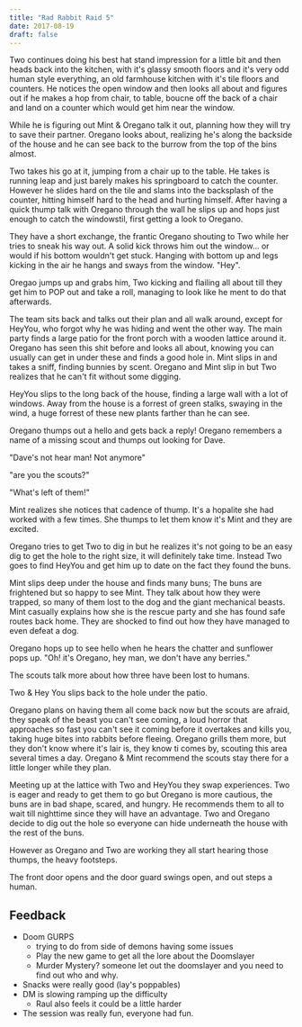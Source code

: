 ```yaml
---
title: "Rad Rabbit Raid 5"
date: 2017-08-19
draft: false
---
```

Two continues doing his best hat stand impression for a little bit and then heads back into the kitchen, with it's glassy smooth floors and it's very odd human style everything, an old farmhouse kitchen with it's tile floors and counters. He notices the open window and then looks all about and figures out if he makes a hop from chair, to table, boucne off the back of a chair and land on a counter which would get him near the window.

While he is figuring out Mint & Oregano talk it out, planning how they will try to save their partner. Oregano looks about, realizing he's along the backside of the house and he can see back to the burrow from the top of the bins almost.

Two takes his go at it, jumping from a chair up to the table. He takes is running leap and just barely makes his springboard to catch the counter. However he slides hard on the tile and slams into the backsplash of the counter, hitting himself hard to the head and hurting himself. After having a quick thump talk with Oregano through the wall he slips up and hops just enough to catch the windowstil, first getting a look to Oregano.

They have a short exchange, the frantic Oregano shouting to Two while her tries to sneak his way out. A solid kick throws him out the window... or would if his bottom wouldn't get stuck. Hanging with bottom up and legs kicking in the air he hangs and sways from the window. "Hey".

Oregao jumps up and grabs him, Two kicking and flailing all about till they get him to POP out and take a roll, managing to look like he ment to do that afterwards.

The team sits back and talks out their plan and all walk around, except for HeyYou, who forgot why he was hiding and went the other way. The main party finds a large patio for the front porch with a wooden lattice around it. Oregano has seen this shit before and looks all about, knowing you can usually can get in under these and finds a good hole in. Mint slips in and takes a sniff, finding bunnies by scent. Oregano and Mint slip in but Two realizes that he can't fit without some digging.

HeyYou slips to the long back of the house, finding a large wall with a lot of windows. Away from the house is a forrest of green stalks, swaying in the wind, a huge forrest of these new plants farther than he can see.

Oregano thumps out a hello and gets back a reply! Oregano remembers a name of a missing scout and thumps out looking for Dave.

"Dave's not hear man! Not anymore"

"are you the scouts?"

"What's left of them!"

Mint realizes she notices that cadence of thump. It's a hopalite she had worked with a few times. She thumps to let them know it's Mint and they are excited.

Oregano tries to get Two to dig in but he realizes it's not going to be an easy dig to get the hole to the right size, it will definitely take time. Instead Two goes to find HeyYou and get him up to date on the fact they found the buns.

Mint slips deep under the house and finds many buns; The buns are frightened but so happy to see Mint. They talk about how they were trapped, so many of them lost to the dog and the giant mechanical beasts. Mint casually explains how she is the rescue party and she has found safe routes back home. They are shocked to find out how they have managed to even defeat a dog.

Oregano hops up to see hello when he hears the chatter and sunflower pops up. "Oh! it's Oregano, hey man, we don't have any berries."

The scouts talk more about how three have been lost to humans.

Two & Hey You slips back to the hole under the patio.

Oregano plans on having them all come back now but the scouts are afraid, they speak of the beast you can't see coming, a loud horror that approaches so fast you can't see it coming before it overtakes and kills you, taking huge bites into rabbits before fleeing. Oregano grills them more, but they don't know where it's lair is, they know ti comes by, scouting this area several times a day. Oregano & Mint recommend the scouts stay there for a little longer while they plan.

Meeting up at the lattice with Two and HeyYou they swap experiences. Two is eager and ready to get them to go but Oregano is more cautious, the buns are in bad shape, scared, and hungry. He recommends them to all to wait till nighttime since they will have an advantage. Two and Oregano decide to dig out the hole so everyone can hide underneath the house with the rest of the buns.

However as Oregano and Two are working they all start hearing those thumps, the heavy footsteps.

The front door opens and the door guard swings open, and out steps a human.

## Feedback

* Doom GURPS
  * trying to do from side of demons having some issues
  * Play the new game to get all the lore about the Doomslayer
  * Murder Mystery? someone let out the doomslayer and you need to find out who and why.
* Snacks were really good (lay's poppables)
* DM is slowing ramping up the difficulty
  * Raul also feels it could be a little harder
* The session was really fun, everyone had fun.
